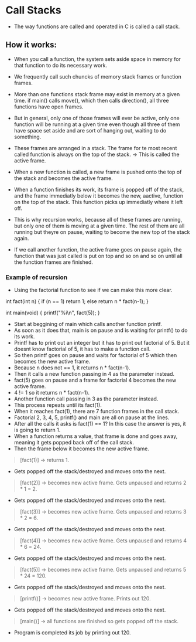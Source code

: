 # Call Stacks
- The way functions are called and operated in C is called a call stack.

## How it works:
- When you call a function, the system sets aside space in memory for that function to do its necessary work.
- We frequently call such chuncks of memory stack frames or function frames.
- More than one functions stack frame may exist in memory at a given time. if main() calls move(), which then calls direction(), all three functions have open frames.
- But in general, only one of those frames will ever be active, only one function will be running at a given time even though all three of them have space set aside and are sort of hanging out, waiting to do something.

- These frames are arranged in a stack. The frame for te most recent called function is always on the top of the stack. -> This is called the active frame.
- When a new function is called, a new frame is pushed onto the top of the stack and becomes the active frame.
- When a function finishes its work, its frame is popped off of the stack, and the frame immediatly below it becomes the new, aactive, function on the top of the stack. This function picks up immediatly where it left off.

- This is why recursion works, because all of these frames are running, but only one of them is moving at a given time. The rest of them are all running but theyre on pause, waiting to become the new top of the stack again.

- If we call another function, the active frame goes on pause again, the function that was just called is put on top and so on and so on until all the function frames are finished.

### Example of recursion
- Using the factorial function to see if we can make this more clear.

int fact(int n)
{
    if (n == 1)
        return 1;
    else
        return n * fact(n-1);
}

int main(void)
{
    printf("%i\n", fact(5));
}

- Start at beggining of main which calls another function printf.
- As soon as it does that, main is on pause and is waiting for printf() to do its work.
- Printf has to print out an integer but it has to print out factorial of 5. But it doesnt know factorial of 5, it has to make a function call.
- So then printf goes on pause and waits for factorial of 5 which then becomes the new active frame.
- Because n does not == 1, it returns n * fact(n-1).
- Then it calls a new function passing in 4 as the parameter instead.
- fact(5) goes on pause and a frame for factorial 4 becomes the new active frame.
- 4 != 1 so it returns n * fact(n-1).
- Another function call passing in 3 as the parameter instead.
- This process repeats until its fact(1).
- When it reaches fact(1), there are 7 function frames in the call stack.
- Factorial 2, 3, 4, 5, printf() and main are all on pause at the lines.
- After all the calls it asks is fact(1) == 1? In this case the answer is yes, it is going to return 1.
- When a function returns a value, that frame is done and goes away, meaning it gets popped back off of the call stack.
- Then the frame below it becomes the new active frame.

> [fact(1)] -> returns 1.
- Gets popped off the stack/destroyed and moves onto the next.
> [fact(2)] -> becomes new active frame. Gets unpaused and returns 2 * 1 = 2.
- Gets popped off the stack/destroyed and moves onto the next.
> [fact(3)] -> becomes new active frame. Gets unpaused and returns 3 * 2 = 6.
- Gets popped off the stack/destroyed and moves onto the next.
> [fact(4)] -> becomes new active frame. Gets unpaused and returns 4 * 6 = 24.
- Gets popped off the stack/destroyed and moves onto the next.
> [fact(5)] -> becomes new active frame. Gets unpaused and returns  5 * 24 = 120.
- Gets popped off the stack/destroyed and moves onto the next.
> [printf()] -> becomes new active frame. Prints out 120.
- Gets popped off the stack/destroyed and moves onto the next.
> [main()] -> all functions are finished so gets popped off the stack.

- Program is completed its job by printing out 120.


